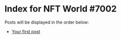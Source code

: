 # Index for NFT World #7002
Posts will be displayed in the order below:

- [Your first post](./001-first.md)

